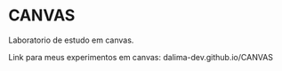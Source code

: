 # CANVAS
Laboratorio de estudo em canvas.

Link para meus experimentos em canvas: dalima-dev.github.io/CANVAS  
